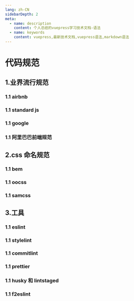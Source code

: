 ```yaml
---
lang: zh-CN
sidebarDepth: 2
meta:
  - name: description
    content: 个人总结的vuepress学习技术文档-语法
  - name: keywords
    content: vuepress,最新技术文档,vuepress语法,markdown语法
---
```


# 代码规范

## 1.业界流行规范

### 1.1 airbnb

### 1.1 standard js

### 1.1 google

### 1.1 阿里巴巴前端规范

## 2.css 命名规范

### 1.1 bem

### 1.1 oocss

### 1.1 samcss

## 3.工具

### 1.1 eslint

### 1.1 stylelint

### 1.1 commitlint

### 1.1 prettier

### 1.1 husky 和 lintstaged

### 1.1 f2eslint
